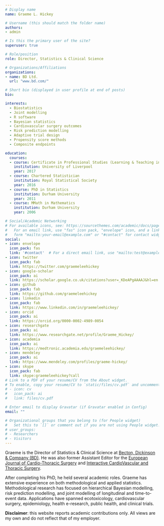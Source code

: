```yaml
---
# Display name
name: Graeme L. Hickey

# Username (this should match the folder name)
authors:
- admin

# Is this the primary user of the site?
superuser: true

# Role/position
role: Director, Statistics & Clinical Science

# Organizations/Affiliations
organizations:
- name: BD Ltd.
  url: "www.bd.com/"

# Short bio (displayed in user profile at end of posts)
bio:

interests:
  - Biostatistics
  - Joint modelling
  - R software
  - Bayesian statistics
  - Cardiovascular surgery outcomes
  - Risk prediction modelling
  - Adaptive trial design
  - Propensity score methods
  - Composite endpoints

education:
  courses:
  - course: Certificate in Professional Studies (Learning & Teaching in Higher Education)
    institution: University of Liverpool
    year: 2017
  - course: Chartered Statistician
    institution: Royal Statistical Society
    year: 2016
  - course: PhD in Statistics
    institution: Durham University
    year: 2011
  - course: MMath in Mathematics
    institution: Durham University
    year: 2006

# Social/Academic Networking
# For available icons, see: https://sourcethemes.com/academic/docs/page-builder/#icons
#   For an email link, use "fas" icon pack, "envelope" icon, and a link in the
#   form "mailto:your-email@example.com" or "#contact" for contact widget.
social:
- icon: envelope
  icon_pack: fas
  link: '#contact'  # For a direct email link, use "mailto:test@example.org".
- icon: twitter
  icon_pack: fab
  link: https://twitter.com/graemeleehickey
- icon: google-scholar
  icon_pack: ai
  link: https://scholar.google.co.uk/citations?user=_KDeAPgAAAAJ&hl=en
- icon: github
  icon_pack: fab
  link: https://github.com/graemeleehickey
- icon: linkedin
  icon_pack: fab
  link: https://www.linkedin.com/in/graemeleehickey/
- icon: orcid
  icon_pack: ai
  link: https://orcid.org/0000-0002-4989-0054
- icon: researchgate
  icon_pack: ai
  link: https://www.researchgate.net/profile/Graeme_Hickey/
- icon: academia
  icon_pack: ai
  link: https://medtronic.academia.edu/graemeleehickey/
- icon: mendeley
  icon_pack: ai
  link: https://www.mendeley.com/profiles/graeme-hickey/
- icon: skype
  icon_pack: fab
  link: skype:graemeleehickey?call
# Link to a PDF of your resume/CV from the About widget.
# To enable, copy your resume/CV to `static/files/cv.pdf` and uncomment the lines below.
# - icon: cv
#   icon_pack: ai
#   link: files/cv.pdf

# Enter email to display Gravatar (if Gravatar enabled in Config)
email: ""

# Organizational groups that you belong to (for People widget)
#   Set this to `[]` or comment out if you are not using People widget.
# user_groups:
# - Researchers
# - Visitors
---
```


Graeme is the Director of Statistics & Clinical Science at [Becton, Dickinson & Company (BD)](http://www.bd.com). He was also former Assistant Editor for the [European Journal of Cardio-Thoracic Surgery](https://academic.oup.com/ejcts) and [Interactive CardioVascular and Thoracic Surgery](https://academic.oup.com/icvts).

After completing his PhD, he held several academic roles. Graeme has extensive experience on both methodological and applied statistics. Methodological research has focused on hierarchical Bayesian modelling, risk prediction modelling, and joint modelling of longitudinal and time-to-event data. Applications have spanned ecotoxicology, cardiovascular surgery, epidemiology, health e-research, public health, and clinical trials.

**Disclaimer**: this website reports academic contributions only. All views are my own and do not reflect that of my employer.
